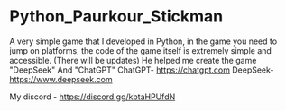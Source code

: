 # Python_Paurkour_Stickman
A very simple game that I developed in Python, in the game you need to jump on platforms, the code of the game itself is extremely simple and accessible.  (There will be updates)
He helped me create the game "DeepSeek" And "ChatGPT" 
ChatGPT- https://chatgpt.com
DeepSeek- https://www.deepseek.com

My discord - https://discord.gg/kbtaHPUfdN
